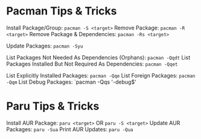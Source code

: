 # Pacman Tips & Tricks

Install Package/Group: `pacman -S <target>`
Remove Package: `pacman -R <target>`
Remove Package & Dependencies: `pacman -Rs <target>`

Update Packages: `pacman -Syu`

List Packages Not Needed As Dependencies (Orphans): `pacman -Qqdt`
List Packages Installed But Not Required As Dependencies: `pacman -Qqet`

List Explicitly Installed Packages: `pacman -Qqe`
List Foreign Packages: `pacman -Qqm`
List Debug Packages: `pacman -Qqs '\-debug$'

# Paru Tips & Tricks

Install AUR Package: `paru <target>` OR `paru -S <target>`
Update AUR Packages: `paru -Sua`
Print AUR Updates: `paru -Qua`
